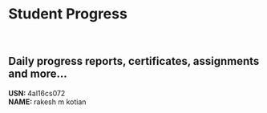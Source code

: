 # Student Progress
<br>

## Daily progress reports, certificates, assignments and more...

<b> USN: </b> 4al16cs072    <br>
<b> NAME: </b>  rakesh m kotian
